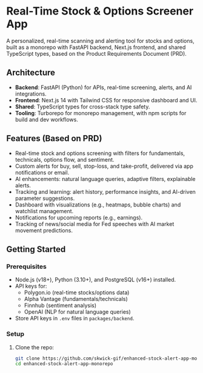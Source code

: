 # Real-Time Stock & Options Screener App

A personalized, real-time scanning and alerting tool for stocks and options, built as a monorepo with FastAPI backend, Next.js frontend, and shared TypeScript types, based on the Product Requirements Document (PRD).

## Architecture
- **Backend**: FastAPI (Python) for APIs, real-time screening, alerts, and AI integrations.
- **Frontend**: Next.js 14 with Tailwind CSS for responsive dashboard and UI.
- **Shared**: TypeScript types for cross-stack type safety.
- **Tooling**: Turborepo for monorepo management, with npm scripts for build and dev workflows.

## Features (Based on PRD)
- Real-time stock and options screening with filters for fundamentals, technicals, options flow, and sentiment.
- Custom alerts for buy, sell, stop-loss, and take-profit, delivered via app notifications or email.
- AI enhancements: natural language queries, adaptive filters, explainable alerts.
- Tracking and learning: alert history, performance insights, and AI-driven parameter suggestions.
- Dashboard with visualizations (e.g., heatmaps, bubble charts) and watchlist management.
- Notifications for upcoming reports (e.g., earnings).
- Tracking of news/social media for Fed speeches with AI market movement predictions.

## Getting Started
### Prerequisites
- Node.js (v18+), Python (3.10+), and PostgreSQL (v16+) installed.
- API keys for:
  - Polygon.io (real-time stocks/options data)
  - Alpha Vantage (fundamentals/technicals)
  - Finnhub (sentiment analysis)
  - OpenAI (NLP for natural language queries)
- Store API keys in `.env` files in `packages/backend`.

### Setup
1. Clone the repo:
   ```bash
   git clone https://github.com/skwick-gif/enhanced-stock-alert-app-monorepo.git
   cd enhanced-stock-alert-app-monorepo